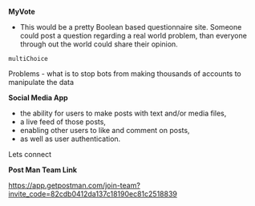 **MyVote**

 - This would be a pretty Boolean based questionnaire site. Someone could post a question regarding  a real world problem, than everyone through out the world could share their opinion. 

`multiChoice`

Problems - what is to stop bots from making thousands of accounts to manipulate the data



**Social Media App**

- the ability for users to make posts with text and/or media files,
- a live feed of those posts,
- enabling other users to like and comment on posts,
- as well as user authentication.

Lets connect

**Post Man Team Link**

https://app.getpostman.com/join-team?invite_code=82cdb0412da137c18190ec81c2518839
